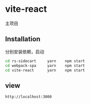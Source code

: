 # vite-react
主项目
## Installation
分别安装依赖，启动
```bash
cd rs-sidecart     yarn    npm start
cd webpack-spa     yarn    npm start
cd vite-react      yarn    npm start
```


## view
```
http://localhost:3000
```
